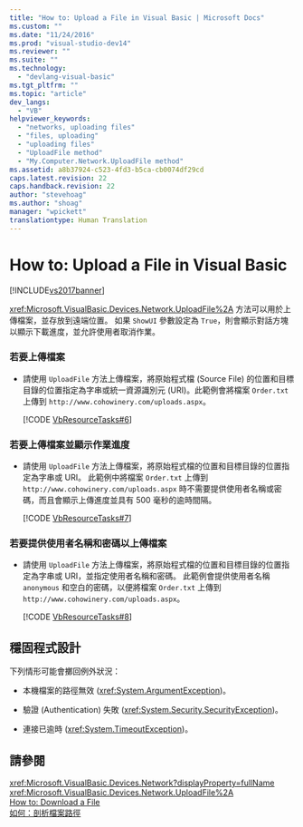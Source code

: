 ```yaml
---
title: "How to: Upload a File in Visual Basic | Microsoft Docs"
ms.custom: ""
ms.date: "11/24/2016"
ms.prod: "visual-studio-dev14"
ms.reviewer: ""
ms.suite: ""
ms.technology: 
  - "devlang-visual-basic"
ms.tgt_pltfrm: ""
ms.topic: "article"
dev_langs: 
  - "VB"
helpviewer_keywords: 
  - "networks, uploading files"
  - "files, uploading"
  - "uploading files"
  - "UploadFile method"
  - "My.Computer.Network.UploadFile method"
ms.assetid: a8b37924-c523-4fd3-b5ca-cb0074df29cd
caps.latest.revision: 22
caps.handback.revision: 22
author: "stevehoag"
ms.author: "shoag"
manager: "wpickett"
translationtype: Human Translation
---
```

# How to: Upload a File in Visual Basic
[!INCLUDE[vs2017banner](../../../../csharp/includes/vs2017banner.md)]

<xref:Microsoft.VisualBasic.Devices.Network.UploadFile%2A> 方法可以用於上傳檔案，並存放到遠端位置。  如果 `ShowUI` 參數設定為 `True`，則會顯示對話方塊以顯示下載進度，並允許使用者取消作業。  
  
### 若要上傳檔案  
  
-   請使用 `UploadFile` 方法上傳檔案，將原始程式檔 \(Source File\) 的位置和目標目錄的位置指定為字串或統一資源識別元 \(URI\)。此範例會將檔案 `Order.txt` 上傳到 `http://www.cohowinery.com/uploads.aspx`。  
  
     [!CODE [VbResourceTasks#6](../CodeSnippet/VS_Snippets_VBCSharp/VbResourceTasks#6)]  
  
### 若要上傳檔案並顯示作業進度  
  
-   請使用 `UploadFile` 方法上傳檔案，將原始程式檔的位置和目標目錄的位置指定為字串或 URI。  此範例中將檔案 `Order.txt` 上傳到 `http://www.cohowinery.com/uploads.aspx` 時不需要提供使用者名稱或密碼，而且會顯示上傳進度並具有 500 毫秒的逾時間隔。  
  
     [!CODE [VbResourceTasks#7](../CodeSnippet/VS_Snippets_VBCSharp/VbResourceTasks#7)]  
  
### 若要提供使用者名稱和密碼以上傳檔案  
  
-   請使用 `UploadFile` 方法上傳檔案，將原始程式檔的位置和目標目錄的位置指定為字串或 URI，並指定使用者名稱和密碼。  此範例會提供使用者名稱 `anonymous` 和空白的密碼，以便將檔案 `Order.txt` 上傳到 `http://www.cohowinery.com/uploads.aspx`。  
  
     [!CODE [VbResourceTasks#8](../CodeSnippet/VS_Snippets_VBCSharp/VbResourceTasks#8)]  
  
## 穩固程式設計  
 下列情形可能會擲回例外狀況：  
  
-   本機檔案的路徑無效 \(<xref:System.ArgumentException>\)。  
  
-   驗證 \(Authentication\) 失敗 \(<xref:System.Security.SecurityException>\)。  
  
-   連接已逾時 \(<xref:System.TimeoutException>\)。  
  
## 請參閱  
 <xref:Microsoft.VisualBasic.Devices.Network?displayProperty=fullName>   
 <xref:Microsoft.VisualBasic.Devices.Network.UploadFile%2A>   
 [How to: Download a File](../../../../visual-basic/developing-apps/programming/computer-resources/how-to-download-a-file.md)   
 [如何：剖析檔案路徑](../../../../visual-basic/developing-apps/programming/drives-directories-files/how-to-parse-file-paths.md)